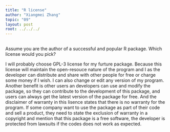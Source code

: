 ```yaml
---
title: "R license"
author: "Xiangmei Zhang"
topic: "09"
layout: post
root: ../../../
---
```


##

Assume you are the author of a successful and popular R package. Which license would you pick? 


I will probably choose GPL-3 license for my furture package. Because this license will maintain the open-resouce nature of the program and I as the developer can distribute and share with other people for free or charge some money if I wish. I can also change or edit any version of my program. Another benefit is other users an developers can use and modify the package, so they can contribute to the development of this package, and users can always get the latest version of the package for free. And the disclaimer of warranty in this lisence states that there is no warranty for the program. If some company want to use the package as part of their code and sell a product, they need to state the exclusion of warranty in a copyright and mention that this package is a free software, the developer is protected from lawsuits if the codes does not work as expected.
